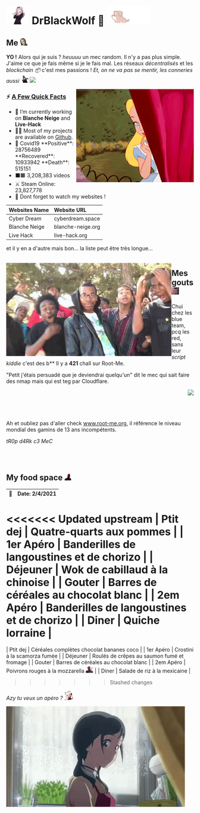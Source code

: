 # <img src="pic/Chika_Dance.gif" height="48"> **DrBlackWolf 🎀** <img src="pic/dog.gif"  height="50">

## **Me**  <img src="pic/5869_TakagiShhh.gif" height="20">
**YO !** Alors qui je suis ? *heuuuu* un mec random. Il n'y a pas plus simple. J'aime ce que je fais même si je le fais mal. Les réseaux *décentralisés* et les *blockchain 📦* c'est mes passions ! *Et, on ne va pas se mentir, les conneries aussi <img src="pic/dance.gif" height="20">* ![](https://komarev.com/ghpvc/?username=DrBlackWolf&color=yellow)

<img src="pic/alice.gif" align="right" height="250">

<h3>⚡️ <u>A Few Quick Facts</u></h3>
<ul>
<li>🔭 I’m currently working on <b>Blanche Neige</b> and <b>Live-Hack</b></li>
<li>👨‍💻 Most of my projects are available on <a href="https://github.com/DrBlackWolf">Github</a>.</li>
<li>🦠 Covid19 **Positive**: 28756489 **Recovered**: 10933942 **Death**: 515151</li>
<li>⬛️🟧 3,208,383 videos</li>
<li>⚔️ Steam Online: 
							23,827,778						</li>
<li>📝 Dont forget to watch my websites !</li>
</ul>

| Websites Name | Website URL |
| -------------- | :--------- |
| Cyber Dream | cyberdream.space |
| Blanche Neige | blanche-neige.org |
| Live Hack | live-hack.org |

et il y en a d'autre mais bon... la liste peut être très longue...
<br>
<br>

<img src="pic/bt.gif" align="left" height="250">

## **Mes gouts** <img src="pic/734622241639104532.gif" height="20">

Chui chez les blue team, pcq les red, sans leur *script kiddie* c'est des b** Il y a **421** chall sur Root-Me.

"Petit j'étais persuadé que je deviendrai quelqu'un" dit le mec qui sait faire des nmap mais qui est teg par Cloudflare.

<img src="pic/hacker.gif" align="right" height="150">

<br>
<br>
<br>
<br>

Ah et oubliez pas d'aller check www.root-me.org, il référence le niveau mondial des gamins de 13 ans incompétents.

*tR0p d4Rk c3 MeC*


<br>
<br>

## **My food space** <img src="pic/Deadpool_aw_shock.gif" height="20">

| 📆 | Date: 2/4/2021 | 
| ---- | :--- | 
<<<<<<< Updated upstream
| Ptit dej | Quatre-quarts aux pommes | 
| 1er Apéro | Banderilles de langoustines et de chorizo | 
| Déjeuner | Wok de cabillaud à la chinoise | 
| Gouter | Barres de céréales au chocolat blanc | 
| 2em Apéro | Banderilles de langoustines et de chorizo | 
| Diner | Quiche lorraine |
=======
| Ptit dej | Céréales complètes chocolat bananes coco | 
| 1er Apéro | Crostini à la scamorza fumée | 
| Déjeuner | Roulés de crêpes au saumon fumé et fromage | 
| Gouter | Barres de céréales au chocolat blanc | 
| 2em Apéro | Poivrons rouges à la mozzarella <img src='pic/Deadpool_heart_love.gif' height='20'> | 
| Diner | Salade de riz à la mexicaine |
>>>>>>> Stashed changes

*Azy tu veux un apéro ?* <img src="pic/8395_CerberusFastTap.gif" height="25">

<img src="pic/L4IXI1XdroF0dGnNJN.gif">
